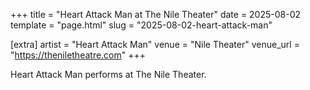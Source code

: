 +++
title = "Heart Attack Man at The Nile Theater"
date = 2025-08-02
template = "page.html"
slug = "2025-08-02-heart-attack-man"

[extra]
artist = "Heart Attack Man"
venue = "Nile Theater"
venue_url = "https://theniletheatre.com"
+++

Heart Attack Man performs at The Nile Theater.
